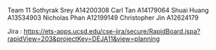 Team 11
Sothyrak Srey A14200308
Carl Tan A14179064
Shuai Huang A13534903
Nicholas Phan A12199149
Christopher Jin A12624179

Jira : https://ets-apps.ucsd.edu/cse-jira/secure/RapidBoard.jspa?rapidView=203&projectKey=DEJA11&view=planning
